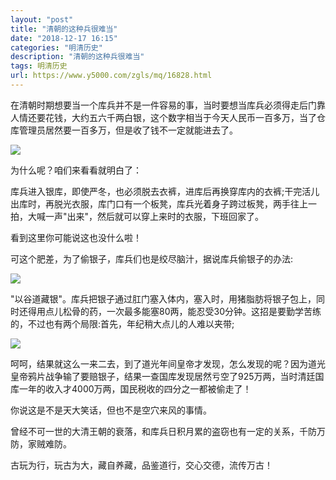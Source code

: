 ```yaml
---
layout: "post"
title: "清朝的这种兵很难当"
date: "2018-12-17 16:15"
categories: "明清历史"
description: "清朝的这种兵很难当"
tags: 明清历史
url: https://www.y5000.com/zgls/mq/16828.html
---
```






在清朝时期想要当一个库兵并不是一件容易的事，当时要想当库兵必须得走后门靠人情还要花钱，大约五六千两白银，这个数字相当于今天人民币一百多万，当了仓库管理员居然要一百多万，但是收了钱不一定就能进去了。

![](https://img.y5000.com/uploads/allimg/170313/8-1F313154532914.jpg)

为什么呢？咱们来看看就明白了：

库兵进入银库，即使严冬，也必须脱去衣裤，进库后再换穿库内的衣裤;干完活儿出库时，再脱光衣服，库门口有一个板凳，库兵光着身子跨过板凳，两手往上一拍，大喊一声"出来"，然后就可以穿上来时的衣服，下班回家了。

看到这里你可能说这也没什么啦！

可这个肥差，为了偷银子，库兵们也是绞尽脑汁，据说库兵偷银子的办法:

![](https://img.y5000.com/uploads/allimg/170313/1549253c7-0.jpg)

"以谷道藏银"。库兵把银子通过肛门塞入体内，塞入时，用猪脂肪将银子包上，同时还得用点儿松骨的药，一次最多能塞80两，能忍受30分钟。这招是要勤学苦练的，不过也有两个局限:首先，年纪稍大点儿的人难以夹带;

![](https://img.y5000.com/uploads/allimg/170313/15492510R-1.jpg)

呵呵，结果就这么一来二去，到了道光年间皇帝才发现，怎么发现的呢？因为道光皇帝鸦片战争输了要赔银子，结果一查国库发现居然亏空了925万两，当时清廷国库一年的收入才4000万两，国民税收的四分之一都被偷走了！

你说这是不是天大笑话，但也不是空穴来风的事情。

曾经不可一世的大清王朝的衰落，和库兵日积月累的盗窃也有一定的关系，千防万防，家贼难防。

古玩为行，玩古为大，藏自养藏，品鉴道行，交心交德，流传万古！
